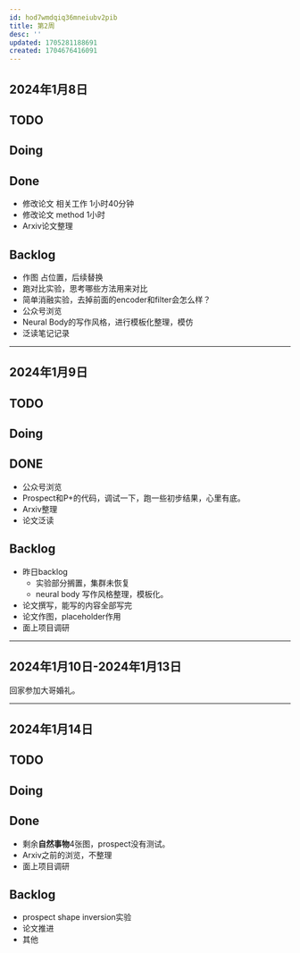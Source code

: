 ```yaml
---
id: hod7wmdqiq36mneiubv2pib
title: 第2周
desc: ''
updated: 1705281188691
created: 1704676416091
---
```



## 2024年1月8日

## TODO



## Doing


## Done
* 修改论文 相关工作 1小时40分钟
* 修改论文 method 1小时
* Arxiv论文整理

## Backlog
* 作图 占位置，后续替换
* 跑对比实验，思考哪些方法用来对比
* 简单消融实验，去掉前面的encoder和filter会怎么样？
* 公众号浏览
* Neural Body的写作风格，进行模板化整理，模仿
* 泛读笔记记录

---



## 2024年1月9日

## TODO





## Doing


## DONE
* 公众号浏览
* Prospect和P+的代码，调试一下，跑一些初步结果，心里有底。
* Arxiv整理
* 论文泛读


## Backlog
* 昨日backlog
  * 实验部分搁置，集群未恢复
  * neural body 写作风格整理，模板化。
* 论文撰写，能写的内容全部写完
* 论文作图，placeholder作用
* 面上项目调研



---


## 2024年1月10日-2024年1月13日

回家参加大哥婚礼。

---


##  2024年1月14日 

## TODO




## Doing




## Done

* 剩余**自然事物**4张图，prospect没有测试。
* Arxiv之前的浏览，不整理
* 面上项目调研



## Backlog

* prospect shape inversion实验
* 论文推进
* 其他


